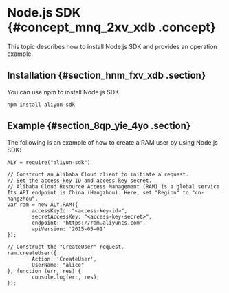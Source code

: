 # Node.js SDK {#concept_mnq_2xv_xdb .concept}

This topic describes how to install Node.js SDK and provides an operation example.

## Installation {#section_hnm_fxv_xdb .section}

You can use npm to install Node.js SDK.

``` {#codeblock_0zu_1wz_x99}
npm install aliyun-sdk
```

## Example {#section_8qp_yie_4yo .section}

The following is an example of how to create a RAM user by using Node.js SDK:

``` {#codeblock_hiv_pqh_ukg}
ALY = require("aliyun-sdk")

// Construct an Alibaba Cloud client to initiate a request.
// Set the access key ID and access key secret.
// Alibaba Cloud Resource Access Management (RAM) is a global service. Its API endpoint is China (Hangzhou). Here, set "Region" to "cn-hangzhou".
var ram = new ALY.RAM({
        accessKeyId: "<access-key-id>",
        secretAccessKey: "<access-key-secret>",
        endpoint: 'https://ram.aliyuncs.com',
        apiVersion: '2015-05-01'
});

// Construct the "CreateUser" request.
ram.createUser({
        Action: 'CreateUser',
        UserName: "alice"
}, function (err, res) {
        console.log(err, res);
});
```

